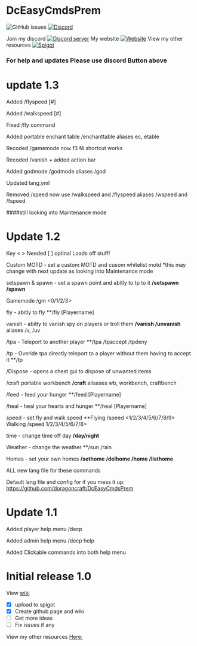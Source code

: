 
# DcEasyCmdsPrem
![GitHub issues](https://img.shields.io/github/issues/doragoncraft/DcEasyCmdsPrem.svg?style=for-the-badge)
[![Discord](https://img.shields.io/discord/381442112400523264.svg?style=for-the-badge)](https://discordapp.com/invite/VMx9JmY)
 <p align="left">Join my discord
  <a  href="https://discord.gg/VMx9JmY"><img src="https://discordapp.com/api/guilds/381442112400523264/widget.png?style=banner2" alt="Discord server"></a>
 My website
  <a href="https://doragoncraftnetwork.com/"><img src="https://crafatar.com/avatars/d88dc2506f5d4bef8fdc08690d32f731?size=64&overlay" alt="Website"></a>
 View my other resources
  <a href="[https://doragoncraftnetwork.com](https://www.spigotmc.org/resources/authors/doragoncraft.126499/)/"><img src="https://static.spigotmc.org/img/spigot.png" alt="Spigot"></a>
</p>

### For help and updates Please use discord Button above
# update 1.3
Added /flyspeed [#]

Added /walkspeed [#]

Fixed /fly command

Added portable enchant table /enchanttable aliases ec, etable

Recoded /gamemode now f3 f4 shortcut works

Recoded /vanish + added action bar

Added godmode /godmode aliases /god

Updated lang.yml

Removed /speed now use /walkspeed and /flyspeed aliases /wspeed and /fspeed

####still looking into Maintenance mode

# Update 1.2

Key < > Needed [ ] optinal
Loads off stuff!

Custom MOTD - set a custom MOTD and cusom whitelist motd *this may change with next update as looking into Maintenance mode

setspawn & spawn - set a spawn point and abitly to tp to it **/setspawn /spawn**

Gamemode /gm <0/1/2/3>

fly - abitly to fly **/fly [Playername]

vanish - abilty to vanish spy on players or troll them **/vanish /unvanish** aliases /v, /uv

/tpa - Teleport to another player **/tpa <Player name> /tpaccept <Playername> /tpdeny <Playername>

/tp - Overide tpa directly teleport to a player without them having to accept it **/tp <Playername>

/Dispose - opens a chest gui to dispose of unwanted items

/craft portable workbench **/craft** alisases wb, workbench, craftbench

/feed - feed your hunger **/feed [Playername]

/heal - heal your hearts and  hunger **/heal [Playername]

speed - set fly and walk speed **Flying /speed <1/2/3/4/5/6/7/8/9> Walking /speed 1/2/3/4/5/6/7/8>

time - change time off day **/day/night**

Weather - change the weather **/sun /rain

Homes - set your own homes **/sethome /delhome /home <home name> /listhome**

ALL new lang file for these commands

Default lang file and config for if you mess it up: https://github.com/doragoncraft/DcEasyCmdsPrem


# Update 1.1

Added player help menu /decp

Added admin help menu /decp help

Added Clickable commands into both help menu


# Initial release 1.0
View [wiki](https://github.com/doragoncraft/DcEasyCmdsPrem/wiki)

- [x] upload to spigot
- [x] Create github page and wiki
- [ ] Get more ideas
- [ ] Fix issues if any

View my other resources [Here:](https://www.spigotmc.org/resources/authors/doragoncraft.126499/)
